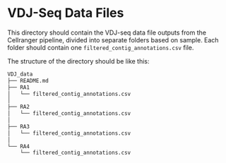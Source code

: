 # VDJ-Seq Data Files
This directory should contain the VDJ-seq data file outputs from the Cellranger pipeline, divided into separate folders based on sample. Each folder should contain one ```filtered_contig_annotations.csv``` file. 

The structure of the directory should be like this: 

```bash
VDJ_data
├── README.md
├── RA1
│   └── filtered_contig_annotations.csv
│   
├── RA2
│   └── filtered_contig_annotations.csv
│   
├── RA3
│   └── filtered_contig_annotations.csv
│   
└── RA4
    └── filtered_contig_annotations.csv
   
```

